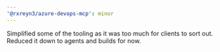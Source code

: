 ```yaml
---
'@rxreyn3/azure-devops-mcp': minor
---
```


Simplified some of the tooling as it was too much for clients to sort out. Reduced it down to agents and builds for now.
